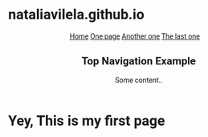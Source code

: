 # nataliavilela.github.io
<!DOCTYPE html>
<html>
<head>
	<meta charset="utf-8">
	<title>My first page</title>
<style>
body {
  margin: 0;
  font-family: Roboto, Helvetica, sans-serif;
}

.topnav {
  overflow: hidden;
  background-color: white;
}

.topnav a {
  float: left;
  color: black;
  text-align: center;
  padding: 14px 16px;
  text-decoration: none;
  font-size: 17px;
}

.topnav a:hover {
  background-color: #ddd;
  color: black;
}

.topnav a.active {
  background-color: #DE9E9C;
  color: white;
}
</style>
</head>

<header>

<div class="topnav">
  <a class="active" href="#home">Home</a>
  <a href="#news">One page</a>
  <a href="#contact">Another one</a>
  <a href="#about">The last one</a>
</div>

<div style="padding-left:16px">
  <h2>Top Navigation Example</h2>
  <p>Some content..</p>
</div>

</header>
<body>
	<h1>Yey, This is my first page</h1>
</body>
</html>
